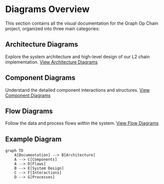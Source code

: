 # Diagrams Overview

This section contains all the visual documentation for the Graph Op Chain project, organized into three main categories:

## Architecture Diagrams
Explore the system architecture and high-level design of our L2 chain implementation.
[View Architecture Diagrams](./architecture/)

## Component Diagrams
Understand the detailed component interactions and structures.
[View Component Diagrams](./components/)

## Flow Diagrams
Follow the data and process flows within the system.
[View Flow Diagrams](./flows/)

## Example Diagram

```mermaid
graph TD
    A[Documentation] --> B[Architecture]
    A --> C[Components]
    A --> D[Flows]
    B --> E[System Design]
    C --> F[Interactions]
    D --> G[Processes]